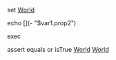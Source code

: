 
set
[World](- "var1")

echo
[](- "$var1")
[](- "$var1.prop2")

exec
[](- "Hello()")
[](- "var1=Hello(TEXT)")
[](- "var2=Hello(var1)")
[](- "var1=Hello('literal')")

assert equals or isTrue
[World](- "?Hello()")
[World](- "?var1")
